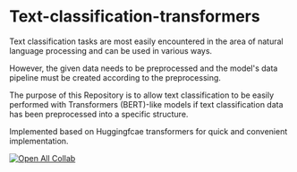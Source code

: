 # Text-classification-transformers

Text classification tasks are most easily encountered in the area of natural language processing and can be used in various ways.

However, the given data needs to be preprocessed and the model's data pipeline must be created according to the preprocessing.

The purpose of this Repository is to allow text classification to be easily performed with Transformers (BERT)-like models if text classification data has been preprocessed into a specific structure.

Implemented based on Huggingfcae transformers for quick and convenient implementation.

[![Open All Collab](https://colab.research.google.com/assets/colab-badge.svg)](https://colab.research.google.com/drive/1QIlNsVXXwpMp8u-BAYEW3BdUEzLbcoge#scrollTo=-QRsepGRu88K)


